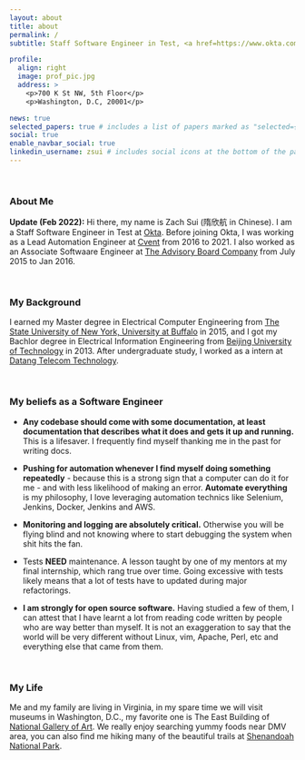 ```yaml
---
layout: about
title: about
permalink: /
subtitle: Staff Software Engineer in Test, <a href=https://www.okta.com/>Okta, Inc.</a>

profile:
  align: right
  image: prof_pic.jpg
  address: >
    <p>700 K St NW, 5th Floor</p>
    <p>Washington, D.C, 20001</p>

news: true
selected_papers: true # includes a list of papers marked as "selected={true}"
social: true
enable_navbar_social: true 
linkedin_username: zsui # includes social icons at the bottom of the page
---
```

&nbsp;

### About Me

**Update (Feb 2022):** Hi there, my name is Zach Sui (隋欣航 in Chinese). I am a Staff Software Engineer in Test at [Okta](https://www.okta.com). Before joining Okta, I was working as a Lead Automation Engineer at [Cvent](https://www.cvent.com) from 2016 to 2021. I also worked as an Associate Softwaare Engineer at [The Advisory Board Company](https://www.advisory.com/) from July 2015 to Jan 2016.


&nbsp;

### My Background
I earned my Master degree in Electrical Computer Engineering from [The State University of New York, University at Buffalo](https://www.buffalo.edu/) in 2015, and I got my Bachlor degree in Electrical Information Engineering from [Beijing University of Technology](https://www.bjut.edu.cn/) in 2013. After undergraduate study, I worked as a intern at [Datang Telecom Technology](https://www.datang.com/).

&nbsp;

### My beliefs as a Software Engineer

- **Any codebase should come with some documentation, at least documentation that describes what it does and gets it up and running.** This is a lifesaver. I frequently find myself thanking me in the past for writing docs.

- **Pushing for automation whenever I find myself doing something repeatedly** - because this is a strong sign that a computer can do it for me - and with less likelihood of making an error. **Automate everything** is my philosophy, I love leveraging automation technics like Selenium, Jenkins, Docker, Jenkins and AWS.

- **Monitoring and logging are absolutely critical.** Otherwise you will be flying blind and not knowing where to start debugging the system when shit hits the fan.

- Tests **NEED** maintenance. A lesson taught by one of my mentors at my final internship, which rang true over time. Going excessive with tests likely means that a lot of tests have to updated during major refactorings.

- **I am strongly for open source software.** Having studied a few of them, I can attest that I have learnt a lot from reading code written by people who are way better than myself. It is not an exaggeration to say that the world will be very different without Linux, vim, Apache, Perl, etc and everything else that came from them.

&nbsp;

### My Life

Me and my family are living in Virginia, in my spare time we will visit museums in Washington, D.C., my favorite one is The East Building of [National Gallery of Art](https://en.wikipedia.org/wiki/National_Gallery_of_Art). We really enjoy searching yummy foods near DMV area, you can also find me hiking many of the beautiful trails at [Shenandoah National Park](https://www.nps.gov/shen/index.htm).


